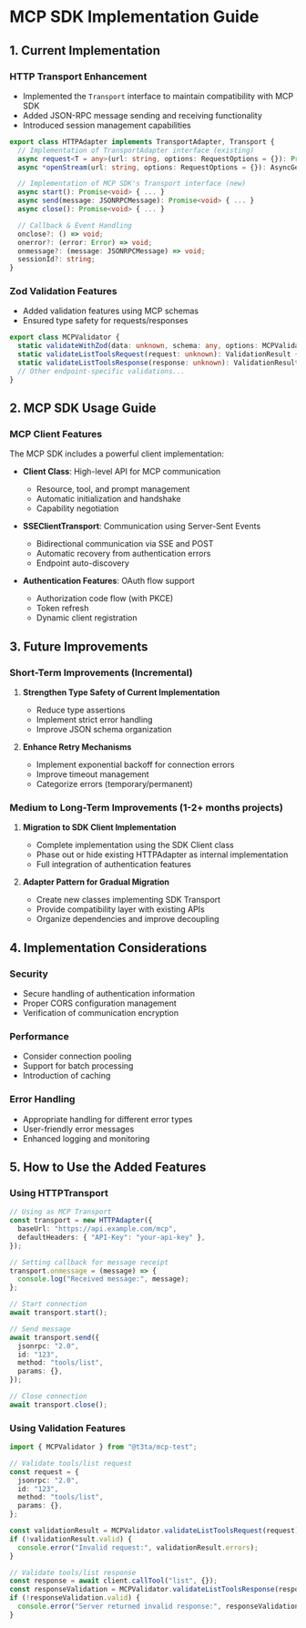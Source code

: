 # MCP SDK Implementation Guide

## 1. Current Implementation

### HTTP Transport Enhancement

- Implemented the `Transport` interface to maintain compatibility with MCP SDK
- Added JSON-RPC message sending and receiving functionality
- Introduced session management capabilities

```typescript
export class HTTPAdapter implements TransportAdapter, Transport {
  // Implementation of TransportAdapter interface (existing)
  async request<T = any>(url: string, options: RequestOptions = {}): Promise<T> { ... }
  async *openStream(url: string, options: RequestOptions = {}): AsyncGenerator<any, void, unknown> { ... }

  // Implementation of MCP SDK's Transport interface (new)
  async start(): Promise<void> { ... }
  async send(message: JSONRPCMessage): Promise<void> { ... }
  async close(): Promise<void> { ... }

  // Callback & Event Handling
  onclose?: () => void;
  onerror?: (error: Error) => void;
  onmessage?: (message: JSONRPCMessage) => void;
  sessionId?: string;
}
```

### Zod Validation Features

- Added validation features using MCP schemas
- Ensured type safety for requests/responses

```typescript
export class MCPValidator {
  static validateWithZod(data: unknown, schema: any, options: MCPValidationOptions = {}): ValidationResult { ... }
  static validateListToolsRequest(request: unknown): ValidationResult { ... }
  static validateListToolsResponse(response: unknown): ValidationResult { ... }
  // Other endpoint-specific validations...
}
```

## 2. MCP SDK Usage Guide

### MCP Client Features

The MCP SDK includes a powerful client implementation:

- **Client Class**: High-level API for MCP communication

  - Resource, tool, and prompt management
  - Automatic initialization and handshake
  - Capability negotiation

- **SSEClientTransport**: Communication using Server-Sent Events

  - Bidirectional communication via SSE and POST
  - Automatic recovery from authentication errors
  - Endpoint auto-discovery

- **Authentication Features**: OAuth flow support
  - Authorization code flow (with PKCE)
  - Token refresh
  - Dynamic client registration

## 3. Future Improvements

### Short-Term Improvements (Incremental)

1. **Strengthen Type Safety of Current Implementation**

   - Reduce type assertions
   - Implement strict error handling
   - Improve JSON schema organization

2. **Enhance Retry Mechanisms**
   - Implement exponential backoff for connection errors
   - Improve timeout management
   - Categorize errors (temporary/permanent)

### Medium to Long-Term Improvements (1-2+ months projects)

1. **Migration to SDK Client Implementation**

   - Complete implementation using the SDK Client class
   - Phase out or hide existing HTTPAdapter as internal implementation
   - Full integration of authentication features

2. **Adapter Pattern for Gradual Migration**
   - Create new classes implementing SDK Transport
   - Provide compatibility layer with existing APIs
   - Organize dependencies and improve decoupling

## 4. Implementation Considerations

### Security

- Secure handling of authentication information
- Proper CORS configuration management
- Verification of communication encryption

### Performance

- Consider connection pooling
- Support for batch processing
- Introduction of caching

### Error Handling

- Appropriate handling for different error types
- User-friendly error messages
- Enhanced logging and monitoring

## 5. How to Use the Added Features

### Using HTTPTransport

```typescript
// Using as MCP Transport
const transport = new HTTPAdapter({
  baseUrl: "https://api.example.com/mcp",
  defaultHeaders: { "API-Key": "your-api-key" },
});

// Setting callback for message receipt
transport.onmessage = (message) => {
  console.log("Received message:", message);
};

// Start connection
await transport.start();

// Send message
await transport.send({
  jsonrpc: "2.0",
  id: "123",
  method: "tools/list",
  params: {},
});

// Close connection
await transport.close();
```

### Using Validation Features

```typescript
import { MCPValidator } from "@t3ta/mcp-test";

// Validate tools/list request
const request = {
  jsonrpc: "2.0",
  id: "123",
  method: "tools/list",
  params: {},
};

const validationResult = MCPValidator.validateListToolsRequest(request);
if (!validationResult.valid) {
  console.error("Invalid request:", validationResult.errors);
}

// Validate tools/list response
const response = await client.callTool("list", {});
const responseValidation = MCPValidator.validateListToolsResponse(response);
if (!responseValidation.valid) {
  console.error("Server returned invalid response:", responseValidation.errors);
}
```
